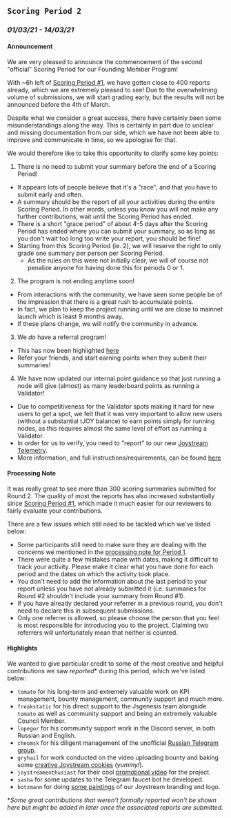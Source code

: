 ## `Scoring Period 2`
### _01/03/21 - 14/03/21_

#### Announcement
We are very pleased to announce the commencement of the second "official" Scoring Period for our Founding Member Program!

With ~6h left of [Scoring Period #1](/scoring-periods/1.md), we have gotten close to 400 reports already, which we are extremely pleased to see! Due to the overwhelming volume of submissions, we will start grading early, but the results will not be announced before the 4th of March.

Despite what we consider a great success, there have certainly been some misunderstandings along the way. This is certainly in part due to unclear and missing documentation from our side, which we have not been able to improve and communicate in time, so we apologise for that. 

We would therefore like to take this opportunity to clarify some key points:
1. There is no need to submit your summary before the end of a Scoring Period!
  - It appears lots of people believe that it's a "race", and that you have to submit early and often.
  - A summary should be the report of all your activities during the entire Scoring Period. In other words, unless you _know_ you will not make any further contributions, wait until the Scoring Period has ended.
  - There is a short "grace period" of about 4-5 days after the Scoring Period has ended where you can submit your summary, so as long as you don't wait too long too write your report, you should be fine!
  - Starting from this Scoring Period (ie. 2), we will reserve the right to only grade one summary per person per Scoring Period.
    - As the rules on this were not initially clear, we will of course not penalize anyone for having done this for periods 0 or 1.
2. The program is not ending anytime soon!
  - From interactions with the community, we have seen some people be of the impression that there is a great rush to accumulate points.
  - In fact, we plan to keep the project running until we are close to mainnet launch which is least 9 months away.
  - If these plans change, we will notify the community in advance.
3. We _do_ have a referral program!
  - This has now been highlighted [here](/README.md#referral-program)
  - Refer your friends, and start earning points when they submit their summaries!
4. We have now updated our internal point guidance so that just running a node will give (almost) as many leaderboard points as running a Validator!
  - Due to competitiveness for the Validator spots making it hard for new users to get a spot, we felt that it was very important to allow new users (without a substantial tJOY balance) to earn points simply for running nodes, as this requires almost the same level of effort as running a Validator.
  - In order for us to verify, you need to "report" to our new [Joystream Telemetry](https://telemetry.joystream.org/).
  - More information, and full instructions/requirements, can be found [here](/CONTRIBUTIONS.md#network-integrity)


#### Processing Note

It was really great to see more than 300 scoring summaries submitted for Round 2. The quality of most the reports has also increased substantially since [Scoring Period #1](/scoring-periods/1.md), which made it much easier for our reviewers to fairly evaluate your contributions.

There are a few issues which still need to be tackled which we've listed below:
- Some participants still need to make sure they are dealing with the concerns we mentioned in the [processing note for Period 1](/scoring-periods/1.md).
- There were quite a few mistakes made with dates, making it difficult to track your activity. Please make it clear what you have done for each period and the dates on which the activity took place.
- You don't need to add the information about the last period to your report unless you have not already submitted it (i.e. summaries for Round #2 shouldn't include your summary from Round #1).
- If you have already declared your referrer in a previous round, you don't need to declare this in subsequent submissions.
- Only one referrer is allowed, so please choose the person that you feel is most responsible for introducing you to the project. Claiming two referrers will unfortunately mean that neither is counted.



#### Highlights

We wanted to give particular credit to some of the most creative and helpful contributions we saw _reported_* during this period, which we've listed below:

- `tomato` for his long-term and extremely valuable work on KPI management, bounty management, community support and much more.
- `freakstatic` for his direct support to the Jsgenesis team alongside `tomato` as well as community support and being an extremely valuable Council Member.
- `lopegor` for his community support work in the Discord server, in both Russian and English.
- `cheomsk` for his diligent management of the unofficial [Russian Telegram group](https://t.me/JoystreamRussian).
- `gryhail` for work conducted on the video uploading bounty and baking some [creative Joystream cookies](https://twitter.com/kuritsapomada94/status/1366306660789149696) (_yummy!_).
- `joystreamenthusiast` for their cool [promotional video](https://www.youtube.com/watch?v=TU8qjs_vglM) for the project.
- `sasha` for some updates to the Telegram faucet bot he developed.
- `botzmann` for doing [some paintings](https://twitter.com/pHwmOFPjjFEBviY/status/1370107510686879758) of our Joystream branding and logo.

*_Some great contributions that weren't formally reported won't be shown here but might be added in later once the associated reports are submitted._
